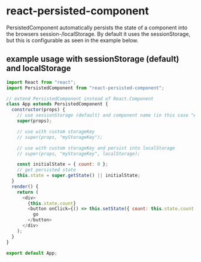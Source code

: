 # react-persisted-component

PersistedComponent automatically persists the state of a component into the browsers session-/localStorage. By default it uses the sessionStorage, but this is configurable as seen in the example below.


## example usage with sessionStorage (default) and localStorage
```javascript
import React from "react";
import PersistedComponent from "react-persisted-component";

// extend PersistedComponent instead of React.Component
class App extends PersistedComponent {
  constructor(props) {
    // use sessionStorage (default) and component name (in this case "App") as storageKey
    super(props);

    // use with custom storageKey
    // super(props, "myStorageKey");

    // use with custom storageKey and persist into localStorage
    // super(props, "myStorageKey", localStorage);

    const initialState = { count: 0 };
    // get persisted state
    this.state = super.getState() || initialState;
  }
  render() {
    return (
      <div>
        {this.state.count}
        <button onClick={() => this.setState({ count: this.state.count + 1 })}>
          go
        </button>
      </div>
    );
  }
}

export default App;
```
